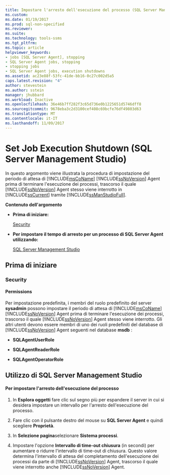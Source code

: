 ```yaml
---
title: Impostare l'arresto dell'esecuzione del processo (SQL Server Management Studio) | Microsoft Docs
ms.custom: 
ms.date: 01/19/2017
ms.prod: sql-non-specified
ms.reviewer: 
ms.suite: 
ms.technology: tools-ssms
ms.tgt_pltfrm: 
ms.topic: article
helpviewer_keywords:
- jobs [SQL Server Agent], stopping
- SQL Server Agent jobs, stopping
- stopping jobs
- SQL Server Agent jobs, execution shutdowns
ms.assetid: ac23e88f-53fc-41de-bb16-0c27c002d5a5
caps.latest.revision: "4"
author: stevestein
ms.author: sstein
manager: jhubbard
ms.workload: Inactive
ms.openlocfilehash: 36e46b7ff282f3c65d736e0b1225651d5746dff8
ms.sourcegitcommit: 9678eba3c2d3100cef408c69bcfe76df49803d63
ms.translationtype: MT
ms.contentlocale: it-IT
ms.lasthandoff: 11/09/2017
---
```

# <a name="set-job-execution-shutdown-sql-server-management-studio"></a>Set Job Execution Shutdown (SQL Server Management Studio)
In questo argomento viene illustrata la procedura di impostazione del periodo di attesa di [!INCLUDE[msCoName](../../includes/msconame_md.md)] [!INCLUDE[ssNoVersion](../../includes/ssnoversion_md.md)] Agent prima di terminare l'esecuzione dei processi, trascorso il quale [!INCLUDE[ssNoVersion](../../includes/ssnoversion_md.md)] Agent stesso viene interrotto in [!INCLUDE[ssCurrent](../../includes/sscurrent_md.md)] tramite [!INCLUDE[ssManStudioFull](../../includes/ssmanstudiofull_md.md)].  
  
**Contenuto dell'argomento**  
  
-   **Prima di iniziare:**  
  
    [Security](#Security)  
  
-   **Per impostare il tempo di arresto per un processo di SQL Server Agent utilizzando:**  
  
    [SQL Server Management Studio](#SSMSProcedure)  
  
## <a name="BeforeYouBegin"></a>Prima di iniziare  
  
### <a name="Security"></a>Security  
  
#### <a name="Permissions"></a>Permissions  
Per impostazione predefinita, i membri del ruolo predefinito del server **sysadmin** possono impostare il periodo di attesa di [!INCLUDE[msCoName](../../includes/msconame_md.md)] [!INCLUDE[ssNoVersion](../../includes/ssnoversion_md.md)] Agent prima di terminare l'esecuzione dei processi, trascorso il quale [!INCLUDE[ssNoVersion](../../includes/ssnoversion_md.md)] Agent stesso viene interrotto. Gli altri utenti devono essere membri di uno dei ruoli predefiniti del database di [!INCLUDE[ssNoVersion](../../includes/ssnoversion_md.md)] Agent seguenti nel database **msdb** :  
  
-   **SQLAgentUserRole**  
  
-   **SQLAgentReaderRole**  
  
-   **SQLAgentOperatorRole**  
  
## <a name="SSMSProcedure"></a>Utilizzo di SQL Server Management Studio  
  
#### <a name="to-set-job-execution-shutdown"></a>Per impostare l'arresto dell'esecuzione del processo  
  
1.  In **Esplora oggetti** fare clic sul segno più per espandere il server in cui si desidera impostare un intervallo per l'arresto dell'esecuzione del processo.  
  
2.  Fare clic con il pulsante destro del mouse su **SQL Server Agent** e quindi scegliere **Proprietà**.  
  
3.  In **Selezione pagina**selezionare **Sistema processi**.  
  
4.  Impostare l'opzione **Intervallo di time-out chiusura** (in secondi) per aumentare o ridurre l'intervallo di time-out di chiusura. Questo valore determina l'intervallo di attesa del completamento dell'esecuzione dei processi da parte di [!INCLUDE[ssNoVersion](../../includes/ssnoversion_md.md)] Agent, trascorso il quale viene interrotto anche [!INCLUDE[ssNoVersion](../../includes/ssnoversion_md.md)] Agent.  
  
